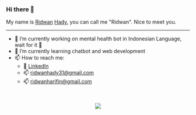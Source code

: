### Hi there 👋

My name is [Ridwan](https://en.wikipedia.org/wiki/Ridwan_(name)) [Hady](https://en.wikipedia.org/wiki/Hadi), you can call me "Ridwan". Nice to meet you.

---

- 🔭 I’m currently working on mental health bot in Indonesian Language, wait for it 💖
- 🌱 I’m currently learning chatbot and web development
- 📫 How to reach me:
  - 🔗 [LinkedIn](https://linkedin.com/in/ridwanhady)
  - 📫 ridwanhady31@gmail.com
  - 📫 ridwanharifin@gmail.com

<br />
<p align="center">
  <img align="center" src="https://github-readme-stats.vercel.app/api?username=rid1hady&show_icons=true&theme=tokyonight" />
</p>
